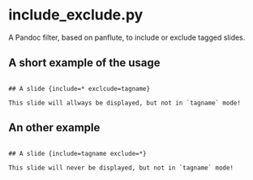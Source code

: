 # include_exclude.py

A Pandoc filter, based on panflute, to include or exclude tagged slides.


## A short example of the usage

```

## A slide {include=* exclcude=tagname}

This slide will allways be displayed, but not in `tagname` mode!

```

## An other example

```

## A slide {include=tagname exclude=*}

This slide will never be displayed, but not in `tagname` mode!

```

